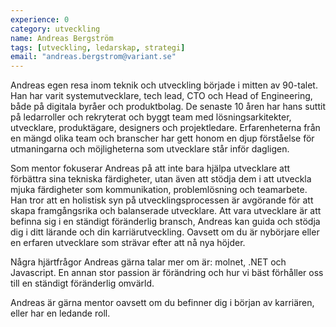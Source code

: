 ```yaml
---
experience: 0
category: utveckling
name: Andreas Bergström
tags: [utveckling, ledarskap, strategi]
email: "andreas.bergstrom@variant.se"
---
```


Andreas egen resa inom teknik och utveckling började i mitten av 90-talet. Han har varit systemutvecklare, tech lead, CTO och Head of Engineering, både på digitala byråer och produktbolag. De senaste 10 åren har hans suttit på ledarroller och rekryterat och byggt team med lösningsarkitekter, utvecklare, produktägare, designers och projektledare.
Erfarenheterna från en mängd olika team och branscher har gett honom en djup förståelse för utmaningarna och möjligheterna som utvecklare står inför dagligen.

Som mentor fokuserar Andreas på att inte bara hjälpa utvecklare att förbättra sina tekniska färdigheter, utan även att stödja dem i att utveckla mjuka färdigheter som kommunikation, problemlösning och teamarbete. Han tror att en holistisk syn på utvecklingsprocessen är avgörande för att skapa framgångsrika och balanserade utvecklare.
Att vara utvecklare är att befinna sig i en ständigt föränderlig bransch, Andreas kan guida och stödja dig i ditt lärande och din karriärutveckling.
Oavsett om du är nybörjare eller en erfaren utvecklare som strävar efter att nå nya höjder.

Några hjärtfrågor Andreas gärna talar mer om är: molnet, .NET och Javascript. En annan stor passion är förändring och hur vi bäst förhåller oss till en ständigt föränderlig omvärld.

Andreas är gärna mentor oavsett om du befinner dig i början av karriären, eller har en ledande roll.
